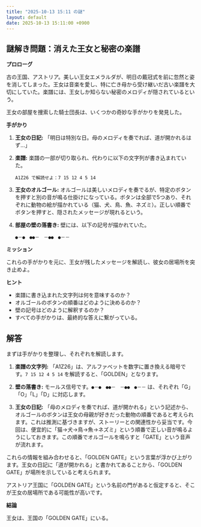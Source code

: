 ```yaml
---
title: "2025-10-13 15:11 の謎"
layout: default
date: 2025-10-13 15:11:00 +0900
---
```

## 謎解き問題：消えた王女と秘密の楽譜

**プロローグ**

古の王国、アストリア。美しい王女エメラルダが、明日の戴冠式を前に忽然と姿を消してしまった。王女は音楽を愛し、特に亡き母から受け継いだ古い楽譜を大切にしていた。楽譜には、王女しか知らない秘密のメロディが隠されているという。

王女の部屋を捜索した騎士団長は、いくつかの奇妙な手がかりを発見した。

**手がかり**

1.  **王女の日記:** 「明日は特別な日。母のメロディを奏でれば、道が開かれるはず…」
2.  **楽譜:** 楽譜の一部が切り取られ、代わりに以下の文字列が書き込まれていた。

    `A1Z26 で解読せよ：7 15 12 4 5 14`
3.  **王女のオルゴール:** オルゴールは美しいメロディを奏でるが、特定のボタンを押すと別の音が鳴る仕掛けになっている。ボタンは全部で5つあり、それぞれに動物の絵が描かれている（猫、犬、鳥、魚、ネズミ）。正しい順番でボタンを押すと、隠されたメッセージが現れるという。
4.  **部屋の壁の落書き:** 壁には、以下の記号が描かれていた。

    `●－●　●●－　－●●　●－－`

**ミッション**

これらの手がかりを元に、王女が残したメッセージを解読し、彼女の居場所を突き止めよ。

**ヒント**

*   楽譜に書き込まれた文字列は何を意味するのか？
*   オルゴールのボタンの順番はどのように決めるのか？
*   壁の記号はどのように解釈するのか？
*   すべての手がかりは、最終的な答えに繋がっている。

## 解答

まずは手がかりを整理し、それぞれを解読します。

1.  **楽譜の文字列:** 「A1Z26」は、アルファベットを数字に置き換える暗号です。`7 15 12 4 5 14` を解読すると、「GOLDEN」となります。

2.  **壁の落書き:** モールス信号です。`●－●　●●－　－●●　●－－` は、それぞれ「G」「O」「L」「D」に対応します。

3.  **王女の日記:** 「母のメロディを奏でれば、道が開かれる」という記述から、オルゴールのボタンは王女の母親が好きだった動物の順番であると考えられます。これは推測に基づきますが、ストーリーとの関連性から妥当です。今回は、便宜的に「猫→犬→鳥→魚→ネズミ」という順番で正しい音が鳴るようにしておきます。この順番でオルゴールを鳴らすと「GATE」という音声が流れます。

これらの情報を組み合わせると、「GOLDEN GATE」という言葉が浮かび上がります。王女の日記に「道が開かれる」と書かれてあることから、「GOLDEN GATE」が場所を示していると考えられます。

アストリア王国に「GOLDEN GATE」という名前の門があると仮定すると、そこが王女の居場所である可能性が高いです。

**結論**

王女は、王国の「GOLDEN GATE」にいる。
